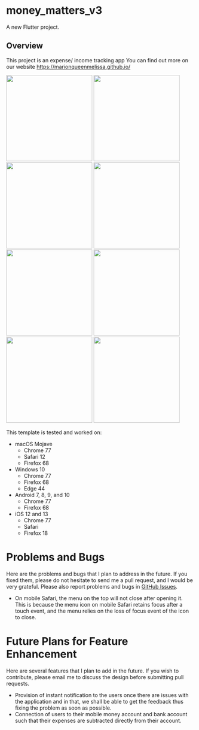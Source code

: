 # money_matters_v3

A new Flutter project.

## Overview



This project is an expense/ income tracking app
You can find out more on our website 
https://marionqueenmelissa.github.io/


<p float="left">
  <img src="https://user-images.githubusercontent.com/98028232/153346996-d55de9a3-dd5e-4d9c-b1c8-5df1a07d5ee3.png" width="230" />
  <img src="https://user-images.githubusercontent.com/98028232/153347469-ea64cf3e-82be-44ba-addd-f6b95ebd3369.png" width="230" /> 
  <img src="https://user-images.githubusercontent.com/98028232/153347536-df1ffd08-c3ff-47f4-8148-dfeb6270cae2.png" width="230" />
  <img src="https://user-images.githubusercontent.com/98028232/153349354-bc1b2242-2782-4cf0-a258-f88c050f5d2c.png" width="230" />
  <img src="https://user-images.githubusercontent.com/98028232/153349449-8ea68c08-09f4-4445-b3ca-3274879629af.png" width="230" />
  <img src="https://user-images.githubusercontent.com/98028232/153350738-a1e49ee0-1467-42f7-9eab-731742bd1abe.png" width="230" />
  <img src="https://user-images.githubusercontent.com/98028232/153350850-4ef6b33b-1dc0-4b22-bc7e-ac9a9f7460bb.png" width="230" />
  <img src="https://user-images.githubusercontent.com/98028232/153350914-80bcd534-7b52-4b5b-a899-d2aa0e0445c0.png" width="230" />
  </p>


This template is tested and worked on:
- macOS Mojave
  - Chrome 77
  - Safari 12
  - Firefox 68
- Windows 10
  - Chrome 77
  - Firefox 68
  - Edge 44
- Android 7, 8, 9, and 10
  - Chrome 77
  - Firefox 68
- iOS 12 and 13
  - Chrome 77
  - Safari
  - Firefox 18

# Problems and Bugs
Here are the problems and bugs that I plan to address in the future. If you fixed them, please do not hesitate to send me a pull request, and I would be very grateful. Please also report problems and bugs in [GitHub Issues](https://marionqueenmelissa.github.io/).

- On mobile Safari, the menu on the top will not close after opening it. This is because the menu icon on mobile Safari retains focus after a touch event, and the menu relies on the loss of focus event of the icon to close.

# Future Plans for Feature Enhancement
Here are several features that I plan to add in the future. If you wish to contribute, please email me to discuss the design before submitting pull requests.

- Provision of instant notification to the users once there are issues with the
  application and in that, we shall be able to get the feedback thus fixing the
  problem as soon as possible.
- Connection of users to their mobile money account and bank account such
  that their expenses are subtracted directly from their account.



